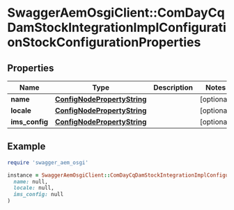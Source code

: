 # SwaggerAemOsgiClient::ComDayCqDamStockIntegrationImplConfigurationStockConfigurationProperties

## Properties

| Name | Type | Description | Notes |
| ---- | ---- | ----------- | ----- |
| **name** | [**ConfigNodePropertyString**](ConfigNodePropertyString.md) |  | [optional] |
| **locale** | [**ConfigNodePropertyString**](ConfigNodePropertyString.md) |  | [optional] |
| **ims_config** | [**ConfigNodePropertyString**](ConfigNodePropertyString.md) |  | [optional] |

## Example

```ruby
require 'swagger_aem_osgi'

instance = SwaggerAemOsgiClient::ComDayCqDamStockIntegrationImplConfigurationStockConfigurationProperties.new(
  name: null,
  locale: null,
  ims_config: null
)
```

